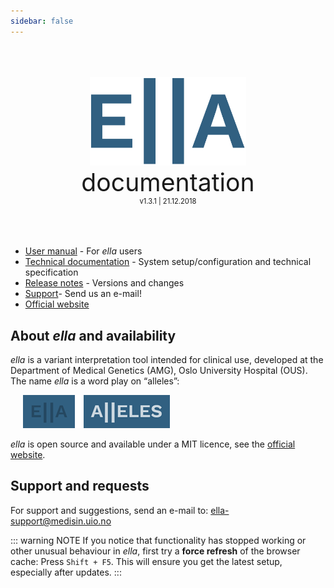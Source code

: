 ```yaml
---
sidebar: false
---
```


<div style="text-align: center;padding-top: 50px;padding-bottom: 50px">
	<img width="250px;" src="./logo_blue.svg">
	<div style="font-size: 280%;">documentation</div>
	<div style="font-size: 80%;">v1.3.1 | 21.12.2018</div>
</div>

- [User manual](/manual/) - For *ella* users
- [Technical documentation](/technical/) - System setup/configuration and technical specification
- [Release notes](/releasenotes/) - Versions and changes
- [Support](#support-and-requests)- Send us an e-mail!
- [Official website](http://allel.es)

## About *ella* and availability

*ella* is a variant interpretation tool intended for clinical use, developed at the Department of Medical Genetics (AMG), Oslo University Hospital (OUS). The name *ella* is a word play on “alleles”:

<div style="text-indent: 4%;">
	<img src="./manual/img/logo_explanation.png">
</div>

*ella* is open source and available under a MIT licence, see the [official website](http://allel.es).

## Support and requests

For support and suggestions, send an e-mail to: <ella-support@medisin.uio.no>

::: warning NOTE
If you notice that functionality has stopped working or other unusual behaviour in *ella*, first try a **force refresh** of the browser cache: Press `Shift + F5`. This will ensure you get the latest setup, especially after updates.
:::
